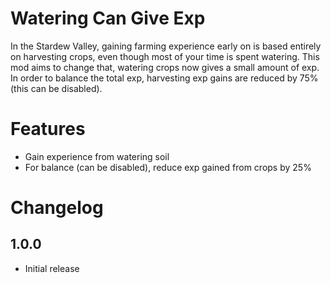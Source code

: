 # Watering Can Give Exp

In the Stardew Valley, gaining farming experience early on is based entirely on harvesting crops, even though most of your time is spent watering. This mod aims to change that, watering crops now gives a small amount of exp. In order to balance the total exp, harvesting exp gains are reduced by 75% (this can be disabled).

# Features

* Gain experience from watering soil
* For balance (can be disabled), reduce exp gained from crops by 25%

# Changelog

## 1.0.0

* Initial release

